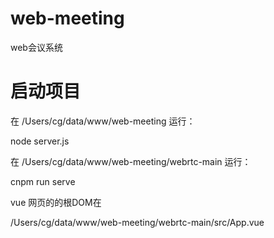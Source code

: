 # web-meeting
web会议系统

#   启动项目

在 /Users/cg/data/www/web-meeting 运行：

node server.js

在 /Users/cg/data/www/web-meeting/webrtc-main 运行：

cnpm run serve

vue 网页的的根DOM在

/Users/cg/data/www/web-meeting/webrtc-main/src/App.vue
